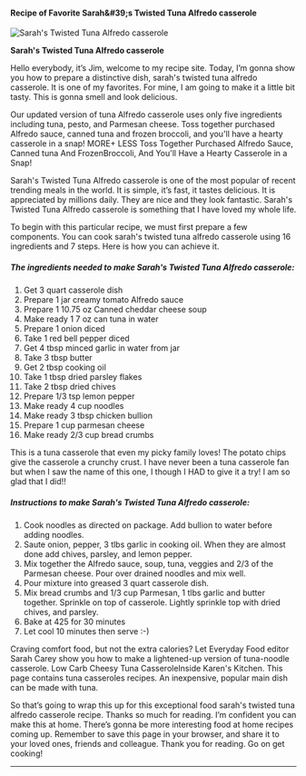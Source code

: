            

#### Recipe of Favorite Sarah&amp;#39;s Twisted Tuna Alfredo casserole

![Sarah's Twisted Tuna Alfredo casserole](https://img-global.cpcdn.com/recipes/5962562687467520/751x532cq70/sarahs-twisted-tuna-alfredo-casserole-recipe-main-photo.jpg)

**Sarah's Twisted Tuna Alfredo casserole**

Hello everybody, it’s Jim, welcome to my recipe site. Today, I’m gonna show you how to prepare a distinctive dish, sarah's twisted tuna alfredo casserole. It is one of my favorites. For mine, I am going to make it a little bit tasty. This is gonna smell and look delicious.

Our updated version of tuna Alfredo casserole uses only five ingredients including tuna, pesto, and Parmesan cheese. Toss together purchased Alfredo sauce, canned tuna and frozen broccoli, and you'll have a hearty casserole in a snap! MORE+ LESS Toss Together Purchased Alfredo Sauce, Canned tuna And FrozenBroccoli, And You'll Have a Hearty Casserole in a Snap!

Sarah's Twisted Tuna Alfredo casserole is one of the most popular of recent trending meals in the world. It is simple, it’s fast, it tastes delicious. It is appreciated by millions daily. They are nice and they look fantastic. Sarah's Twisted Tuna Alfredo casserole is something that I have loved my whole life.

To begin with this particular recipe, we must first prepare a few components. You can cook sarah's twisted tuna alfredo casserole using 16 ingredients and 7 steps. Here is how you can achieve it.

##### The ingredients needed to make Sarah's Twisted Tuna Alfredo casserole:

1.  Get 3 quart casserole dish
2.  Prepare 1 jar creamy tomato Alfredo sauce
3.  Prepare 1 10.75 oz Canned cheddar cheese soup
4.  Make ready 1 7 oz can tuna in water
5.  Prepare 1 onion diced
6.  Take 1 red bell pepper diced
7.  Get 4 tbsp minced garlic in water from jar
8.  Take 3 tbsp butter
9.  Get 2 tbsp cooking oil
10.  Take 1 tbsp dried parsley flakes
11.  Take 2 tbsp dried chives
12.  Prepare 1/3 tsp lemon pepper
13.  Make ready 4 cup noodles
14.  Make ready 3 tbsp chicken bullion
15.  Prepare 1 cup parmesan cheese
16.  Make ready 2/3 cup bread crumbs

This is a tuna casserole that even my picky family loves! The potato chips give the casserole a crunchy crust. I have never been a tuna casserole fan but when I saw the name of this one, I though I HAD to give it a try! I am so glad that I did!!

##### Instructions to make Sarah's Twisted Tuna Alfredo casserole:

1.  Cook noodles as directed on package. Add bullion to water before adding noodles.
2.  Saute onion, pepper, 3 tlbs garlic in cooking oil. When they are almost done add chives, parsley, and lemon pepper.
3.  Mix together the Alfredo sauce, soup, tuna, veggies and 2/3 of the Parmesan cheese. Pour over drained noodles and mix well.
4.  Pour mixture into greased 3 quart casserole dish.
5.  Mix bread crumbs and 1/3 cup Parmesan, 1 tlbs garlic and butter together. Sprinkle on top of casserole. Lightly sprinkle top with dried chives, and parsley.
6.  Bake at 425 for 30 minutes
7.  Let cool 10 minutes then serve :-)

Craving comfort food, but not the extra calories? Let Everyday Food editor Sarah Carey show you how to make a lightened-up version of tuna-noodle casserole. Low Carb Cheesy Tuna CasseroleInside Karen's Kitchen. This page contains tuna casseroles recipes. An inexpensive, popular main dish can be made with tuna.

So that’s going to wrap this up for this exceptional food sarah's twisted tuna alfredo casserole recipe. Thanks so much for reading. I’m confident you can make this at home. There’s gonna be more interesting food at home recipes coming up. Remember to save this page in your browser, and share it to your loved ones, friends and colleague. Thank you for reading. Go on get cooking!

* * *